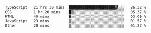 <!--START_SECTION:waka-->

```txt
TypeScript   21 hrs 30 mins  █████████████████████▓░░░   86.32 %
CSS          1 hr 20 mins    █▒░░░░░░░░░░░░░░░░░░░░░░░   05.37 %
HTML         46 mins         ▓░░░░░░░░░░░░░░░░░░░░░░░░   03.09 %
JavaScript   23 mins         ▒░░░░░░░░░░░░░░░░░░░░░░░░   01.57 %
Other        20 mins         ▒░░░░░░░░░░░░░░░░░░░░░░░░   01.37 %
```

<!--END_SECTION:waka-->

